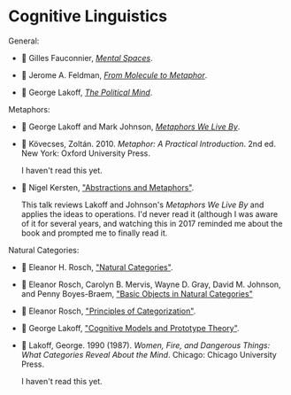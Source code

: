 # Cognitive Linguistics

General:

* :green_book:
  Gilles Fauconnier,
  [_Mental Spaces_](../bibliography/books.md/#fauconnier-1985).

* :green_book:
  Jerome A. Feldman,
  [_From Molecule to Metaphor_](../bibliography/books.md/#feldman-2006).

* :green_book:
  George Lakoff,
  [_The Political Mind_](../bibliography/books.md/#lakoff-2008).

Metaphors:

* :green_book:
  George Lakoff and Mark Johnson,
  [_Metaphors We Live By_](../bibliography/books.md/#lakoff-johnson-1980).

* :green_book: Kövecses, Zoltán. 2010. _Metaphor: A Practical Introduction_. 2nd ed. New York: Oxford University Press.

  I haven't read this yet.

* :movie_camera:
  Nigel Kersten,
  ["Abstractions and Metaphors"](../bibliography/conference_talks.md/#kersten-2016).

  This talk reviews Lakoff and Johnson's _Metaphors We Live By_ and applies the ideas
  to operations.
  I'd never read it (although I was aware of it for several years, and watching this
  in 2017 reminded me about the book and prompted me to finally read it.

Natural Categories:

* :page_with_curl:
  Eleanor H. Rosch,
  ["Natural Categories"](../bibliography/papers_posts_other.md/#rosch-1973).

* :page_with_curl:
  Eleanor Rosch, Carolyn B. Mervis, Wayne D. Gray, David M. Johnson, and Penny Boyes-Braem,
  ["Basic Objects in Natural Categories"](../bibliography/papers_posts_other.md/#rosch-mervis-gray-johnson-boyes-braem-1976")

* :page_with_curl:
  Eleanor Rosch,
  ["Principles of Categorization"](../bibliography/papers_posts_other.md/#rosch-1978).

* :page_with_curl:
  George Lakoff,
  ["Cognitive Models and Prototype Theory"](../bibliography/papers_posts_other.md/#lakoff-1987).

* :green_book: Lakoff, George. 1990 (1987). _Women, Fire, and Dangerous Things: What Categories Reveal About the Mind_. Chicago: Chicago University Press.

  I haven't read this yet.
